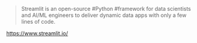 > Streamlit is an open-source #Python #framework for data scientists and AI/ML engineers to deliver dynamic data apps with only a few lines of code.

https://www.streamlit.io/